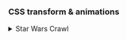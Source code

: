 ### CSS transform & animations

<details>
<summary>Star Wars Crawl</summary>

For those of you wondering, [this](https://www.youtube.com/watch?v=UKRIUiyF0N4) is a star wars crawl. It's the iconic intro to all of the Star Wars movies. For this exercise, you will have to make your own Star Wars crawl, so feel free to give the content a personal touch! **The focus of this exercise is to understand and learn CSS transforms and animations.**
